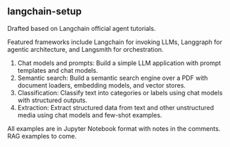 ## langchain-setup

Drafted based on Langchain official agent tutorials.

Featured frameworks include Langchain for invoking LLMs, Langgraph for agentic architecture, and Langsmith for orchestration. 

1. Chat models and prompts: Build a simple LLM application with prompt templates and chat models.
2. Semantic search: Build a semantic search engine over a PDF with document loaders, embedding models, and vector stores.
3. Classification: Classify text into categories or labels using chat models with structured outputs.
4. Extraction: Extract structured data from text and other unstructured media using chat models and few-shot examples.

All examples are in Jupyter Notebook format with notes in the comments. RAG examples to come.
